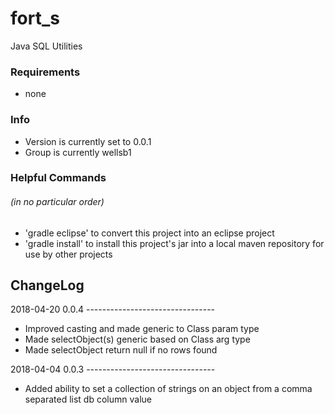 # fort_s
Java SQL Utilities

### Requirements
* none

### Info
* Version is currently set to 0.0.1
* Group is currently wellsb1 

### Helpful Commands
###### (in no particular order)
* 'gradle eclipse' to convert this project into an eclipse project
* 'gradle install' to install this project's jar into a local maven repository for use by other projects


## ChangeLog

2018-04-20 0.0.4 --------------------------------

 * Improved casting and made generic to Class param type
 * Made selectObject(s) generic based on Class arg type
 * Made selectObject return null if no rows found
  

2018-04-04 0.0.3 --------------------------------
 
 * Added ability to set a collection of strings on an object from a comma separated list db column value
 
